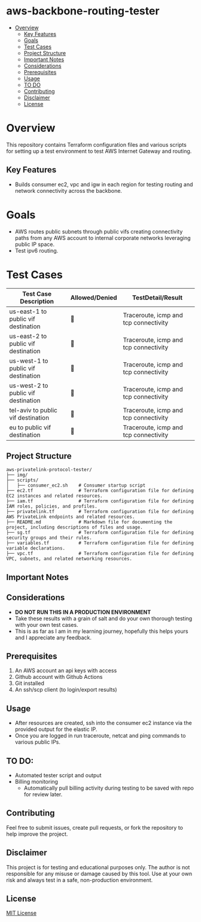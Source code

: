 # aws-backbone-routing-tester
- [Overview](#overview)
  - [Key Features](#key-features)
  - [Goals](#goals)
  - [Test Cases](#test-cases)
  - [Project Structure](#project-structure)
  - [Important Notes](#important-notes)
  - [Considerations](#considerations)
  - [Prerequisites](#prerequisites)
  - [Usage](#usage)
  - [TO DO](#to-do)
  - [Contributing](#contributing)
  - [Disclaimer](#disclaimer)
  - [License](#license)


# Overview 

This repository contains Terraform configuration files and various scripts for setting up a test environment to test AWS Internet Gateway and routing.

## Key Features
- Builds consumer ec2, vpc and igw in each region for testing routing and network connectivity across the backbone. 

# Goals
- AWS routes public subnets through public vifs creating connectivity paths from any AWS account to internal corporate networks leveraging public IP space. 
- Test ipv6 routing. 

# Test Cases

| Test Case Description                             | Allowed/Denied                | TestDetail/Result                                |
|---------------------------------------------------|-------------------------------|--------------------------------------------------|
| us-east-1 to public vif destination               | :no_entry_sign:               | Traceroute, icmp and tcp connectivity |
| us-east-2 to public vif destination               | :no_entry_sign:               | Traceroute, icmp and tcp connectivity  |
| us-west-1 to public vif destination               | :no_entry_sign:               | Traceroute, icmp and tcp connectivity |
| us-west-2 to public vif destination               | :no_entry_sign:               | Traceroute, icmp and tcp connectivity |
| tel-aviv to public vif destination                | :no_entry_sign:               | Traceroute, icmp and tcp connectivity |
| eu to public vif destination                      | :no_entry_sign:               | Traceroute, icmp and tcp connectivity |


## Project Structure
```
aws-privatelink-protocol-tester/
├── img/
├── scripts/
│   ├── consumer_ec2.sh    # Consumer startup script
├── ec2.tf                 # Terraform configuration file for defining EC2 instances and related resources.
├── iam.tf                 # Terraform configuration file for defining IAM roles, policies, and profiles.
├── privatelink.tf         # Terraform configuration file for defining AWS PrivateLink endpoints and related resources.
├── README.md              # Markdown file for documenting the project, including descriptions of files and usage.
├── sg.tf                  # Terraform configuration file for defining security groups and their rules.
├── variables.tf           # Terraform configuration file for defining variable declarations.
├── vpc.tf                 # Terraform configuration file for defining VPC, subnets, and related networking resources.
```

## Important Notes


## Considerations
- **DO NOT RUN THIS IN A PRODUCTION ENVIRONMENT**
- Take these results with a grain of salt and do your own thorough testing with your own test cases.
- This is as far as I am in my learning journey, hopefully this helps yours and I appreciate any feedback.

## Prerequisites

1. An AWS account an api keys with access
2. Github account with Github Actions
3. Git installed
4. An ssh/scp client (to login/export results)


## Usage

 - After resources are created, ssh into the consumer ec2 instance via the provided output for the elastic IP. 
 - Once you are logged in run traceroute, netcat and ping commands to various public IPs. 

## TO DO:
 - Automated tester script and output
 - Billing monitoring
    - Automatically pull billing activity during testing to be saved with repo for review later. 


## Contributing

Feel free to submit issues, create pull requests, or fork the repository to help improve the project.

## Disclaimer

This project is for testing and educational purposes only. The author is not responsible for any misuse or damage caused by this tool. Use at your own risk and always test in a safe, non-production environment.

## License

[MIT License](LICENSE)